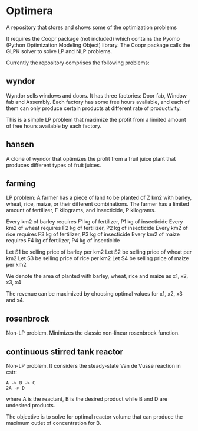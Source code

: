 Optimera
========

A repository that stores and shows some of the optimization problems

It requires the Coopr package (not included) which contains the Pyomo (Python Optimization Modeling Object) library. The Coopr package calls the GLPK solver to solve LP and NLP problems.

Currently the repository comprises the following problems:

wyndor
------
Wyndor sells windows and doors. It has three factories: Door fab, Window fab and Assembly. Each factory has some free hours available, and each of them can only produce certain products at different rate of productivity.  

This is a simple LP problem that maximize the profit from a limited amount of free hours available by each factory. 


hansen
------
A clone of wyndor that optimizes the profit from a fruit juice plant that produces different types of fruit juices. 


farming
-------
LP problem: A farmer has a piece of land to be planted of Z km2 with barley, wheat, rice, maize, or their different combinations. The farmer has a limited amount of fertilizer, F kilograms, and insecticide, P kilograms.

Every km2 of barley requires F1 kg of fertilizer, P1 kg of insecticide
Every km2 of wheat requires F2 kg of fertilizer, P2 kg of insecticide
Every km2 of rice requires F3 kg of fertilizer, P3 kg of insecticide
Every km2 of maize requires F4 kg of fertilizer, P4 kg of insecticide

Let S1 be selling price of barley per km2
Let S2 be selling price of wheat per km2
Let S3 be selling price of rice per km2
Let S4 be selling price of maize per km2

We denote the area of planted with barley, wheat, rice and maize as x1, x2, x3, x4

The revenue can be maximized by choosing optimal values for x1, x2, x3 and x4.


rosenbrock
----------
Non-LP problem. Minimizes the classic non-linear rosenbrock function.


continuous stirred tank reactor
-------------------------------
Non-LP problem. It considers the steady-state Van de Vusse reaction in cstr:

	A -> B -> C
	2A -> D

where A is the reactant, B is the desired product while B and D are undesired products.

The objective is to solve for optimal reactor volume that can produce the maximum outlet of concentration for B. 


